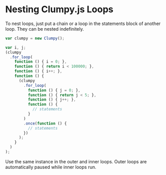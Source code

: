 # Nesting Clumpy.js Loops

To nest loops, just put a chain or a loop in the statements block of another loop. They can be nested indefinitely.

```javascript
var clumpy = new Clumpy();

var i, j;
(clumpy
  .for_loop(
    function () { i = 0; },
    function () { return i < 100000; },
    function () { i++; },
    function () {
      (clumpy
        .for_loop(
          function () { j = 0; },
          function () { return j < 5; },
          function () { j++; },
          function () {
            // statements
          }
        )
        .once(function () {
          // statements
        })
      );
    }
  )
);
```

Use the same instance in the outer and inner loops. Outer loops are automatically paused while inner loops run.